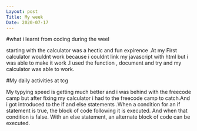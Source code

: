 ```yaml
---
Layout: post
Title: My week
Date: 2020-07-17
---
```

#what i learnt from coding during the weel

starting with the calculator was a hectic and fun expirence .At my First calculator wouldnt work because i couldnt link my javascript with html
but i was able to make it work .I used the  function , document and try and my calculator was able to work.

#My daily activities at tcg

My typying speed is getting much better and i was behind with the freecode camp but after fixing my calculator i had to the freecode 
camp to catch.And i got introduced to the if and else statements .When a condition for an if statement is true, the block of code following 
it is executed. And when that condition is false. With an else statement, an alternate block of code 
can be executed.

      